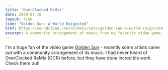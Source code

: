 ```yaml
---
title: "OverClocked ReMix"
date: 2020-07-18
layout: link
link: "Golden Sun: A World Reignited"
href: https://soundcloud.com/ocremix/sets/golden-sun-a-world-reignited
excerpt: A community arrangement of music from my favorite video game.
---
```


I'm a huge fan of the video game [Golden Sun](https://en.wikipedia.org/wiki/Golden_Sun) - recently some artists came out with a community arrangement of its music. I had never heard of OverClocked ReMix (OCR) before, but they have done incredible work. Check them out!
